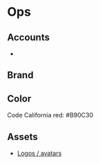 # Ops

## Accounts

* 

## Brand

## Color

Code California red: #B90C30

## Assets

* [Logos / avatars](https://github.com/cagov/playbook/tree/master/docs/img)
